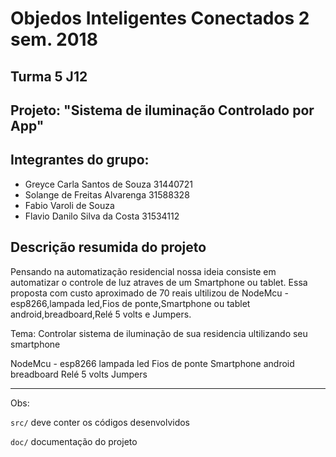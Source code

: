 # Objedos Inteligentes Conectados 2 sem. 2018

## Turma 5 J12
## Projeto: "Sistema de iluminação Controlado por App"
## Integrantes do grupo:

* Greyce Carla Santos de Souza 31440721
* Solange de Freitas Alvarenga 31588328
* Fabio Varoli de Souza 
* Flavio Danilo Silva da Costa 31534112

## Descrição resumida do projeto

   Pensando na automatização residencial nossa ideia consiste em automatizar o controle de luz atraves de um Smartphone ou tablet.
   Essa proposta com custo aproximado de 70 reais ultilizou de NodeMcu - esp8266,lampada led,Fios de ponte,Smartphone ou tablet android,breadboard,Relé 5 volts e Jumpers.

Tema: Controlar sistema de iluminação de sua residencia ultilizando seu smartphone

NodeMcu - esp8266
lampada led
Fios de ponte
Smartphone android
breadboard
Relé 5 volts
Jumpers
_______________________________________
Obs:

`src/` deve conter os códigos desenvolvidos

`doc/` documentação do projeto
